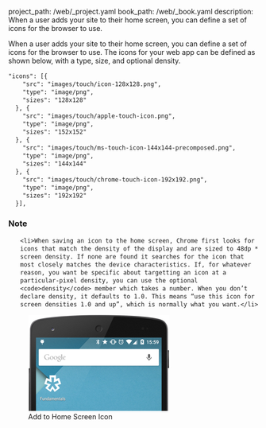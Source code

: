project_path: /web/_project.yaml
book_path: /web/_book.yaml
description: When a user adds your site to their home screen, you can define a set of icons for the browser to use.

When a user adds your site to their home screen, you can define a set of icons for the 
browser to use. The icons for your web app can be defined as shown below, with a type, size, and optional
density.

<div class="highlight"><pre><code class="language-json" data-lang="json"><span class="s2">&quot;icons&quot;</span><span class="err">:</span> <span class="p">[{</span>
    <span class="nt">&quot;src&quot;</span><span class="p">:</span> <span class="s2">&quot;images/touch/icon-128x128.png&quot;</span><span class="p">,</span>
    <span class="nt">&quot;type&quot;</span><span class="p">:</span> <span class="s2">&quot;image/png&quot;</span><span class="p">,</span>
    <span class="nt">&quot;sizes&quot;</span><span class="p">:</span> <span class="s2">&quot;128x128&quot;</span>
  <span class="p">},</span> <span class="p">{</span>
    <span class="nt">&quot;src&quot;</span><span class="p">:</span> <span class="s2">&quot;images/touch/apple-touch-icon.png&quot;</span><span class="p">,</span>
    <span class="nt">&quot;type&quot;</span><span class="p">:</span> <span class="s2">&quot;image/png&quot;</span><span class="p">,</span>
    <span class="nt">&quot;sizes&quot;</span><span class="p">:</span> <span class="s2">&quot;152x152&quot;</span>
  <span class="p">},</span> <span class="p">{</span>
    <span class="nt">&quot;src&quot;</span><span class="p">:</span> <span class="s2">&quot;images/touch/ms-touch-icon-144x144-precomposed.png&quot;</span><span class="p">,</span>
    <span class="nt">&quot;type&quot;</span><span class="p">:</span> <span class="s2">&quot;image/png&quot;</span><span class="p">,</span>
    <span class="nt">&quot;sizes&quot;</span><span class="p">:</span> <span class="s2">&quot;144x144&quot;</span>
  <span class="p">},</span> <span class="p">{</span>
    <span class="nt">&quot;src&quot;</span><span class="p">:</span> <span class="s2">&quot;images/touch/chrome-touch-icon-192x192.png&quot;</span><span class="p">,</span>
    <span class="nt">&quot;type&quot;</span><span class="p">:</span> <span class="s2">&quot;image/png&quot;</span><span class="p">,</span>
    <span class="nt">&quot;sizes&quot;</span><span class="p">:</span> <span class="s2">&quot;192x192&quot;</span>
  <span class="p">}]</span><span class="err">,</span></code></pre></div>


















<div class="wf-highlight-list wf-highlight-list--note" markdown="1">
  <h3 class="wf-highlight-list__title">Note</h3>

  
  <ul class="wf-highlight-list__list">
    
    <li>When saving an icon to the home screen, Chrome first looks for icons that match the density of the display and are sized to 48dp * screen density. If none are found it searches for the icon that most closely matches the device characteristics. If, for whatever reason, you want be specific about targetting an icon at a particular-pixel density, you can use the optional <code>density</code> member which takes a number. When you don’t declare density, it defaults to 1.0. This means “use this icon for screen densities 1.0 and up”, which is normally what you want.</li>
    
  </ul>
  
</div>



<figure>
  <img src="images/homescreen-icon.png" alt="Add to Home Screen Icon">
  <figcaption>Add to Home Screen Icon</figcaption>
</figure>

